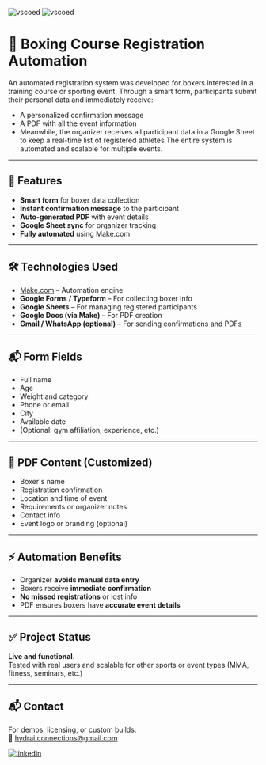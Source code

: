 

![vscoed](https://img.shields.io/badge/google_sheets-34A853?style=for-the-badge&logo=googlesheets&logoColor=white) 
![vscoed](https://img.shields.io/badge/google_forms-7248B9?style=for-the-badge&logo=googleforms&logoColor=white) 

# 🥊 Boxing Course Registration Automation

An automated registration system was developed for boxers interested in a training course or sporting event. Through a smart form, participants submit their personal data and immediately receive:
- A personalized confirmation message
- A PDF with all the event information
- Meanwhile, the organizer receives all participant data in a Google Sheet to keep a real-time list of registered athletes
The entire system is automated and scalable for multiple events.

---

## 🚀 Features

- **Smart form** for boxer data collection  
- **Instant confirmation message** to the participant  
- **Auto-generated PDF** with event details  
- **Google Sheet sync** for organizer tracking  
- **Fully automated** using Make.com  

---

## 🛠️ Technologies Used

- [Make.com](https://www.make.com/) – Automation engine  
- **Google Forms / Typeform** – For collecting boxer info  
- **Google Sheets** – For managing registered participants  
- **Google Docs (via Make)** – For PDF creation  
- **Gmail / WhatsApp (optional)** – For sending confirmations and PDFs  

---

## 📬 Form Fields

- Full name  
- Age  
- Weight and category  
- Phone or email  
- City  
- Available date  
- (Optional: gym affiliation, experience, etc.)  

---

## 🧾 PDF Content (Customized)

- Boxer's name  
- Registration confirmation  
- Location and time of event  
- Requirements or organizer notes  
- Contact info  
- Event logo or branding (optional)  

---

## ⚡ Automation Benefits

- Organizer **avoids manual data entry**  
- Boxers receive **immediate confirmation**  
- **No missed registrations** or lost info  
- PDF ensures boxers have **accurate event details**  

---

## ✅ Project Status

**Live and functional.**  
Tested with real users and scalable for other sports or event types (MMA, fitness, seminars, etc.)

---


## 📬 Contact

For demos, licensing, or custom builds:  
📧 [hydrai.connections@gmail.com](mailto:hydrai.connections@gmail.com)




[![linkedin](https://img.shields.io/badge/my_linkedin-0A66C2?style=for-the-badge&logo=linkedin&logoColor=white)](https://www.linkedin.com/in/raul-reyna-hernandez-3a8062134/)

